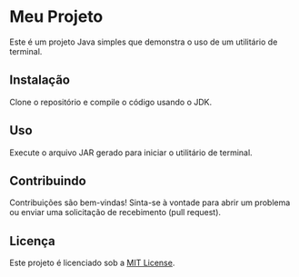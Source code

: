 # Meu Projeto

Este é um projeto Java simples que demonstra o uso de um utilitário de terminal.

## Instalação

Clone o repositório e compile o código usando o JDK.

## Uso

Execute o arquivo JAR gerado para iniciar o utilitário de terminal.

## Contribuindo

Contribuições são bem-vindas! Sinta-se à vontade para abrir um problema ou enviar uma solicitação de recebimento (pull request).

## Licença

Este projeto é licenciado sob a [MIT License](LICENSE).
